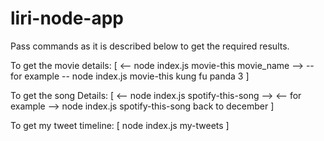 # liri-node-app

Pass commands as it is described below to get the required results.

To get the movie details: [
    <-- node index.js movie-this movie_name -->
        -- for example --
    node index.js movie-this kung fu panda 3
    ]

To get the song Details: [
    <-- node index.js spotify-this-song <song name> -->
        <-- for example -->
    node index.js spotify-this-song back to december
]

To get my tweet timeline: [
    node index.js my-tweets
]